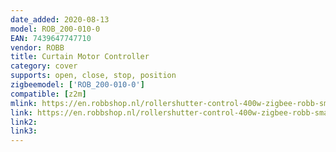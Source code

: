 ```yaml
---
date_added: 2020-08-13
model: ROB_200-010-0
EAN: 7439647747710
vendor: ROBB
title: Curtain Motor Controller
category: cover
supports: open, close, stop, position
zigbeemodel: ['ROB_200-010-0']
compatible: [z2m]
mlink: https://en.robbshop.nl/rollershutter-control-400w-zigbee-robb-smart#
link: https://en.robbshop.nl/rollershutter-control-400w-zigbee-robb-smart#
link2: 
link3: 
---
```

